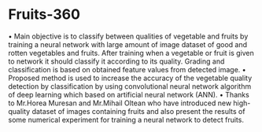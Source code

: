# Fruits-360

•	Main objective is to classify between qualities of vegetable and fruits by training a neural network with large amount of image dataset of good and rotten vegetables and fruits. After training when a vegetable or fruit is given to network it should classify it according to its quality. Grading and classification is based on obtained feature values from detected image.
•	Proposed method is used to increase the accuracy of the vegetable quality detection by classification by using convolutional neural network algorithm of deep learning which based on artificial neural network (ANN).
•	Thanks to Mr.Horea Muresan and Mr.Mihail Oltean who have introduced new high-quality dataset of images containing fruits and also present the results of some numerical experiment for training a neural network to detect fruits.
